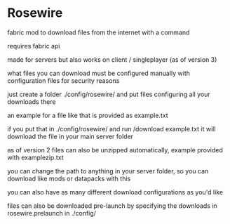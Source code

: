 # Rosewire

fabric mod to download files from the internet with a command

requires fabric api

made for servers but also works on client / singleplayer (as of version 3)

what files you can download must be configured manually with configuration files for security reasons

just create a folder ./config/rosewire/ and put files configuring all your downloads there

an example for a file like that is provided as example.txt

if you put that in ./config/rosewire/ and run /download example.txt it will download the file in your main server folder

as of version 2 files can also be unzipped automatically, example provided with examplezip.txt

you can change the path to anything in your server folder, so you can download like mods or datapacks with this

you can also have as many different download configurations as you'd like

files can also be downloaded pre-launch by specifying the downloads in rosewire.prelaunch in ./config/